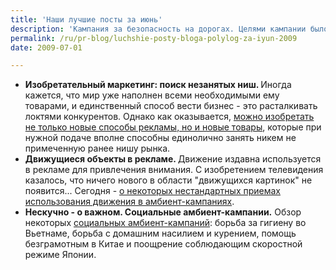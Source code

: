 ```yaml
---
title: 'Наши лучшие посты за июнь'
description: 'Кампания за безопасность на дорогах. Целями кампании было снижение смертности мотоциклистов на дорогах. Дербишира, освещение деятельности организаций, отвечающих за безопасность дорог, увеличение посещения курсов по вождению мотоциклов, увеличение общественной осведомленности об опасных дорогах графства, снижение рискового поведения у мотоциклистов.'
permalink: /ru/pr-blog/luchshie-posty-bloga-polylog-za-iyun-2009
date: 2009-07-01

---
```


<ul>
<li><strong>Изобретательный маркетинг: поиск незанятых ниш. </strong> Иногда кажется, что мир уже наполнен всеми необходимыми ему товарами, и единственный способ вести бизнес - это расталкивать локтями конкурентов. Однако как оказывается, <a href="/ru/pr-blog/new-products-inventions">можно изобретать не только новые способы рекламы, но и новые товары</a>, которые при нужной подаче вполне способны единолично занять никем не примеченную ранее нишу рынка.</li>
<li><strong>Движущиеся объекты в рекламе. </strong>Движение издавна используется в рекламе для привлечения внимания. С изобретением телевидения казалось, что ничего нового в области "движущихся картинок" не появится... Сегодня - <a href="/ru/pr-blog/moving-ambient">о некоторых нестандартных приемах использования движения в амбиент-кампаниях</a>. </li>
<li><strong>Нескучно - о важном. Социальные амбиент-кампании.</strong> Обзор некоторых <a href="/ru/pr-blog/">социальных амбиент-кампаний</a>: борьба за гигиену во Вьетнаме, борьба с домашним насилием и курением, помощь безграмотным в Китае и поощрение соблюдающим скоростной режиме Японии. </li>
</ul>

